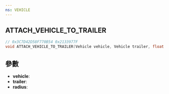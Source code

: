 ```yaml
---
ns: VEHICLE
---
```

## ATTACH_VEHICLE_TO_TRAILER

```c
// 0x3C7D42D58F770B54 0x2133977F
void ATTACH_VEHICLE_TO_TRAILER(Vehicle vehicle, Vehicle trailer, float radius);
```


## 參數
* **vehicle**: 
* **trailer**: 
* **radius**: 

